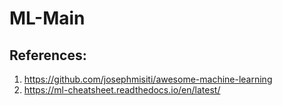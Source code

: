 # ML-Main


## References:

1. https://github.com/josephmisiti/awesome-machine-learning
2. https://ml-cheatsheet.readthedocs.io/en/latest/
